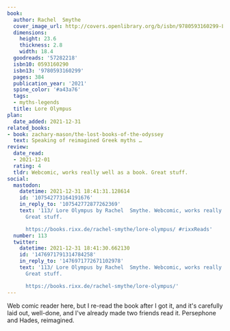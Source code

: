 ```yaml
---
book:
  author: Rachel  Smythe
  cover_image_url: http://covers.openlibrary.org/b/isbn/9780593160299-L.jpg
  dimensions:
    height: 23.6
    thickness: 2.8
    width: 18.4
  goodreads: '57282218'
  isbn10: 0593160290
  isbn13: '9780593160299'
  pages: 384
  publication_year: '2021'
  spine_color: '#a43a76'
  tags:
  - myths-legends
  title: Lore Olympus
plan:
  date_added: 2021-12-31
related_books:
- book: zachary-mason/the-lost-books-of-the-odyssey
  text: Speaking of reimagined Greek myths …
review:
  date_read:
  - 2021-12-01
  rating: 4
  tldr: Webcomic, works really well as a book. Great stuff.
social:
  mastodon:
    datetime: 2021-12-31 18:41:31.128614
    id: '107542773164191676'
    in_reply_to: '107542772877262369'
    text: '113/ Lore Olympus by Rachel  Smythe. Webcomic, works really well as a book.
      Great stuff.

      https://books.rixx.de/rachel-smythe/lore-olympus/ #rixxReads'
  number: 113
  twitter:
    datetime: 2021-12-31 18:41:30.662130
    id: '1476971791314784258'
    in_reply_to: '1476971772671102978'
    text: '113/ Lore Olympus by Rachel  Smythe. Webcomic, works really well as a book.
      Great stuff.

      https://books.rixx.de/rachel-smythe/lore-olympus/'
---
```


Web comic reader here, but I re-read the book after I got it, and it's carefully laid out, well-done, and I've already
made two friends read it. Persephone and Hades, reimagined.
